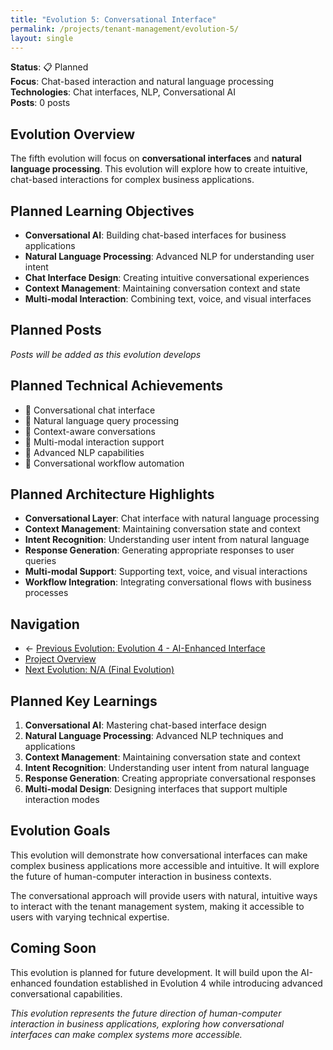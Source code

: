 ```yaml
---
title: "Evolution 5: Conversational Interface"
permalink: /projects/tenant-management/evolution-5/
layout: single
---
```


**Status**: 📋 Planned  
**Focus**: Chat-based interaction and natural language processing  
**Technologies**: Chat interfaces, NLP, Conversational AI  
**Posts**: 0 posts

## Evolution Overview

The fifth evolution will focus on **conversational interfaces** and **natural language processing**. This evolution will explore how to create intuitive, chat-based interactions for complex business applications.

## Planned Learning Objectives

- **Conversational AI**: Building chat-based interfaces for business applications
- **Natural Language Processing**: Advanced NLP for understanding user intent
- **Chat Interface Design**: Creating intuitive conversational experiences
- **Context Management**: Maintaining conversation context and state
- **Multi-modal Interaction**: Combining text, voice, and visual interfaces

## Planned Posts

*Posts will be added as this evolution develops*

## Planned Technical Achievements

- 🔄 Conversational chat interface
- 🔄 Natural language query processing
- 🔄 Context-aware conversations
- 🔄 Multi-modal interaction support
- 🔄 Advanced NLP capabilities
- 🔄 Conversational workflow automation

## Planned Architecture Highlights

- **Conversational Layer**: Chat interface with natural language processing
- **Context Management**: Maintaining conversation state and context
- **Intent Recognition**: Understanding user intent from natural language
- **Response Generation**: Generating appropriate responses to user queries
- **Multi-modal Support**: Supporting text, voice, and visual interactions
- **Workflow Integration**: Integrating conversational flows with business processes

## Navigation

- ← [Previous Evolution: Evolution 4 - AI-Enhanced Interface](/projects/tenant-management/evolution-4/)
- [Project Overview](/projects/tenant-management/)
- [Next Evolution: N/A (Final Evolution)](/projects/tenant-management/)

## Planned Key Learnings

1. **Conversational AI**: Mastering chat-based interface design
2. **Natural Language Processing**: Advanced NLP techniques and applications
3. **Context Management**: Maintaining conversation state and context
4. **Intent Recognition**: Understanding user intent from natural language
5. **Response Generation**: Creating appropriate conversational responses
6. **Multi-modal Design**: Designing interfaces that support multiple interaction modes

## Evolution Goals

This evolution will demonstrate how conversational interfaces can make complex business applications more accessible and intuitive. It will explore the future of human-computer interaction in business contexts.

The conversational approach will provide users with natural, intuitive ways to interact with the tenant management system, making it accessible to users with varying technical expertise.

## Coming Soon

This evolution is planned for future development. It will build upon the AI-enhanced foundation established in Evolution 4 while introducing advanced conversational capabilities.

*This evolution represents the future direction of human-computer interaction in business applications, exploring how conversational interfaces can make complex systems more accessible.*
